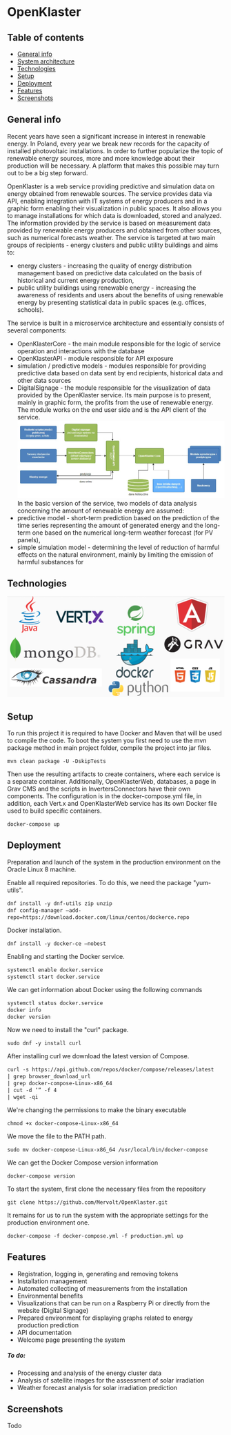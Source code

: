 # OpenKlaster
## Table of contents
* [General info](#general-info)
* [System architecture](#system-architecture)
* [Technologies](#technologies)
* [Setup](#setup)
* [Deployment](#Deployment)
* [Features](#features)
* [Screenshots](#screenshots)

## General info
Recent years have seen a significant increase in interest in renewable energy. In Poland, every year we break new records for the capacity of installed photovoltaic installations. In order to further popularize the topic of renewable energy sources, more and more knowledge about their production will be necessary. A platform that makes this possible may turn out to be a big step forward.

OpenKlaster is a web service providing predictive and simulation data on energy obtained from renewable sources. The service provides data via API,
enabling integration with IT systems of energy producers and in a graphic form enabling their visualization in public spaces. It also allows you to manage installations for which data is downloaded, stored and analyzed. The information provided by the service is based on measurement data provided by renewable energy producers and obtained from other sources, such as numerical forecasts
weather. The service is targeted at two main groups of recipients - energy clusters and public utility buildings and aims to:
* energy clusters - increasing the quality of energy distribution management based on predictive data calculated on the basis of historical and current energy production,
* public utility buildings using renewable energy - increasing the awareness of residents and users about the benefits of using renewable energy by presenting statistical data in public spaces (e.g. offices, schools).
	
The service is built in a microservice architecture and essentially consists of several components:
* OpenKlasterCore - the main module responsible for the logic of service operation and interactions with the database
* OpenKlasterAPI - module responsible for API exposure
* simulation / predictive models - modules responsible for providing predictive data based on data sent by end recipients, historical data and other data sources
* DigitalSignage - the module responsible for the visualization of data provided by the OpenKlaster service. Its main purpose is to present, mainly in graphic form, the profits from the use of renewable energy. The module works on the end user side and is the API client of the service.
![Architecture](img/schemat-system.jpg)
In the basic version of the service, two models of data analysis concerning the amount of renewable energy are assumed:
* predictive model - short-term prediction based on the prediction of the time series representing the amount of generated energy and the long-term one based on the numerical long-term weather forecast (for PV panels),
* simple simulation model - determining the level of reduction of harmful effects on the natural environment, mainly by limiting the emission of harmful substances for
## Technologies
![Technologies](img/techstack.png)
	
## Setup
To run this project it is required to have Docker and Maven that will be used to compile the code. To boot the system you first need to use the mvn package method in main project folder, compile the project into jar files.
```
mvn clean package -U -DskipTests
```
Then use the resulting artifacts to create containers, where each service is a separate container. Additionally, OpenKlasterWeb, databases, a page in Grav CMS and the scripts in InvertersConnectors have their own components. The configuration is in the docker-compose.yml file, in addition, each Vert.x and OpenKlasterWeb service has its own Docker file used to build specific containers.
```
docker-compose up
```
## Deployment
Preparation and launch of the system in the production environment on the Oracle Linux 8 machine.

Enable all required repositories. To do this, we need the package
"yum-utils".
```
dnf install -y dnf-utils zip unzip
dnf config-manager –add-repo=https://download.docker.com/linux/centos/dockerce.repo
```
Docker installation.
```
dnf install -y docker-ce –nobest
```
Enabling and starting the Docker service.
```
systemctl enable docker.service
systemctl start docker.service
```
We can get information about Docker using the following commands
```
systemctl status docker.service
docker info
docker version
```
Now we need to install the "curl" package.
```
sudo dnf -y install curl
```
After installing curl we download the latest version of Compose.
```
curl -s https://api.github.com/repos/docker/compose/releases/latest
| grep browser_download_url
| grep docker-compose-Linux-x86_64
| cut -d ’” -f 4
| wget -qi
```
We're changing the permissions to make the binary executable
```
chmod +x docker-compose-Linux-x86_64
```
We move the file to the PATH path.
```
sudo mv docker-compose-Linux-x86_64 /usr/local/bin/docker-compose
```
We can get the Docker Compose version information
```
docker-compose version
```
To start the system, first clone the necessary files from the repository
```
git clone https://github.com/Mervolt/OpenKlaster.git
```
It remains for us to run the system with the appropriate settings for the production environment
one.
```
docker-compose -f docker-compose.yml -f production.yml up
```
## Features
* Registration, logging in, generating and removing tokens
* Installation management
* Automated collecting of measurements from the installation
* Environmental benefits
* Visualizations that can be run on a Raspberry Pi or directly from the website (Digital Signage)
* Prepared environment for displaying graphs related to energy production prediction
* API documentation
* Welcome page presenting the system
##### To do:
* Processing and analysis of the energy cluster data
* Analysis of satellite images for the assessment of solar irradiation
* Weather forecast analysis for solar irradiation prediction
## Screenshots
Todo
